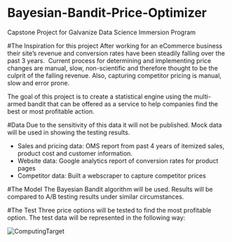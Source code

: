 # Bayesian-Bandit-Price-Optimizer
Capstone Project for Galvanize Data Science Immersion Program

#The Inspiration for this project
After working for an eCommerce business their site’s revenue and conversion rates have been steadily falling over the past 3 years.  Current process for determining and implementing price changes are manual, slow, non-scientific and therefore thought to be the culprit of the falling revenue.  Also, capturing competitor pricing is manual, slow and error prone.

The goal of this project is to create a statistical engine using the multi-armed bandit that can be offered as a service to help companies find the best or most profitable action. 

#Data
Due to the sensitivity of this data it will not be published.  Mock data will be used in showing the testing results.
 - Sales and pricing data: OMS report from past 4 years of itemized sales, product cost and customer information.
 - Website data: Google analytics report of conversion rates for product pages
 - Competitor data: Built a webscraper to capture competitor prices 

#The Model
The Bayesian Bandit algorithm will be used.  Results will be compared to A/B testing results under similar circumstances.

#The Test
Three price options will be tested to find the most profitable option.  The test data will be represented in the following way:

![ComputingTarget](/ComputingTarget.png?raw=true "ComputingTarget")

